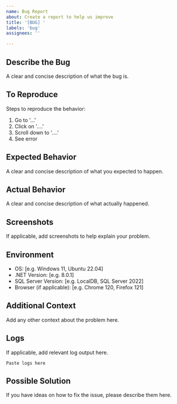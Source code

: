```yaml
---
name: Bug Report
about: Create a report to help us improve
title: '[BUG] '
labels: 'bug'
assignees: ''

---
```


## Describe the Bug

A clear and concise description of what the bug is.

## To Reproduce

Steps to reproduce the behavior:
1. Go to '...'
2. Click on '....'
3. Scroll down to '....'
4. See error

## Expected Behavior

A clear and concise description of what you expected to happen.

## Actual Behavior

A clear and concise description of what actually happened.

## Screenshots

If applicable, add screenshots to help explain your problem.

## Environment

- OS: [e.g. Windows 11, Ubuntu 22.04]
- .NET Version: [e.g. 8.0.1]
- SQL Server Version: [e.g. LocalDB, SQL Server 2022]
- Browser (if applicable): [e.g. Chrome 120, Firefox 121]

## Additional Context

Add any other context about the problem here.

## Logs

If applicable, add relevant log output here.

```
Paste logs here
```

## Possible Solution

If you have ideas on how to fix the issue, please describe them here.
